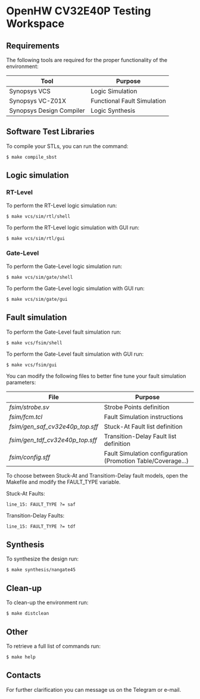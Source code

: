 # OpenHW CV32E40P Testing Workspace

## Requirements

The following tools are required for the proper functionality of the environment:

|Tool|Purpose|
|-|-|
| Synopsys VCS | Logic Simulation|
| Synopsys VC-Z01X | Functional Fault Simulation |
| Synopsys Design Compiler | Logic Synthesis |

## Software Test Libraries

To compile your STLs, you can run the command:
```
$ make compile_sbst
```

## Logic simulation

### RT-Level
To perform the RT-Level logic simulation run:
```
$ make vcs/sim/rtl/shell
```
To perform the RT-Level logic simulation with GUI run:
```
$ make vcs/sim/rtl/gui
```

### Gate-Level

To perform the Gate-Level logic simulation run:
```
$ make vcs/sim/gate/shell
```
To perform the Gate-Level logic simulation with GUI run:
```
$ make vcs/sim/gate/gui
```
## Fault simulation
To perform the Gate-Level fault simulation run:
```
$ make vcs/fsim/shell
```
To perform the Gate-Level fault simulation with GUI run:
```
$ make vcs/fsim/gui
```

You can modify the following files to better fine tune your fault simulation parameters:

|File|Purpose|
|-|-|
| *fsim/strobe.sv*   | Strobe Points definition|
| *fsim/fcm.tcl*    | Fault Simulation instructions |
| *fsim/gen_saf_cv32e40p_top.sff*  | Stuck-At Fault list definition |
| *fsim/gen_tdf_cv32e40p_top.sff*  | Transition-Delay Fault list definition |
| *fsim/config.sff*  | Fault Simulation configuration (Promotion Table/Coverage...) |

To choose between Stuck-At and Transitiom-Delay fault models, open the Makefile and modify the FAULT_TYPE variable.

Stuck-At Faults:
```
line_15: FAULT_TYPE ?= saf
```

Transition-Delay Faults:
```
line_15: FAULT_TYPE ?= tdf
```

## Synthesis
To synthesize the design run:
```
$ make synthesis/nangate45
```

## Clean-up

To clean-up the environment run:
```
$ make distclean
```

## Other

To retrieve a full list of commands run:
```
$ make help
```

## Contacts

For further clarification you can message us on the Telegram or e-mail.
